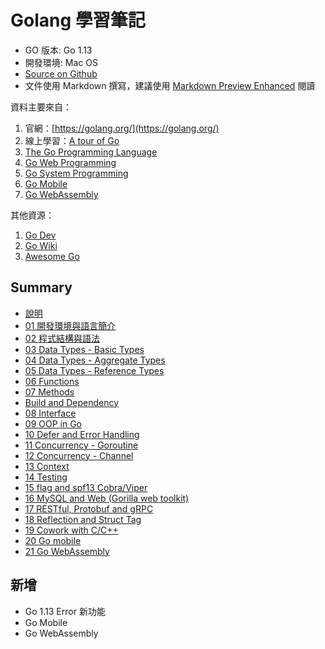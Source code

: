 # Golang 學習筆記

- GO 版本: Go 1.13
- 開發環境: Mac OS
- [Source on Github](https://github.com/kigichang/go_course)
- 文件使用 Markdown 撰寫，建議使用 [Markdown Preview Enhanced](https://github.com/shd101wyy/markdown-preview-enhanced) 閱讀

資料主要來自：

1. 官網：[https://golang.org/](https://golang.org/)
1. 線上學習：[A tour of Go](https://tour.golang.org/welcome/1)
1. [The Go Programming Language](https://www.amazon.com/Programming-Language-Addison-Wesley-Professional-Computing-ebook/dp/B0184N7WWS)
1. [Go Web Programming](https://www.manning.com/books/go-web-programming)
1. [Go System Programming](https://www.packtpub.com/networking-and-servers/go-systems-programming)
1. [Go Mobile](https://github.com/golang/go/wiki/Mobile)
1. [Go WebAssembly](https://github.com/golang/go/wiki/WebAssembly)

其他資源：

1. [Go Dev](https://go.dev/)
1. [Go Wiki](https://github.com/golang/go/wiki)
1. [Awesome Go](https://awesome-go.com/)

## Summary

- [說明](README.md)
- [01 開發環境與語言簡介](class01/)
- [02 程式結構與語法](class02/)
- [03 Data Types - Basic Types](class03/)
- [04 Data Types - Aggregate Types](class04/)
- [05 Data Types - Reference Types](class05/)
- [06 Functions](class06/)
- [07 Methods](class07/)
- [Build and Dependency](class_build_dependency)
- [08 Interface](class08/)
- [09 OOP in Go](class09/)
- [10 Defer and Error Handling](class10/)
- [11 Concurrency - Goroutine](class11/)
- [12 Concurrency - Channel](class12/)
- [13 Context](class13)
- [14 Testing](class14)
- [15 flag and spf13 Cobra/Viper](class15)
- [16 MySQL and Web (Gorilla web toolkit)](class12_.md)
- [17 RESTful, Protobuf and gRPC](class13_.md)
- [18 Reflection and Struct Tag](class14_.md)
- [19 Cowork with C/C++](classxy/)
- [20 Go mobile](class20)
- [21 Go WebAssembly](class21)

## 新增

- Go 1.13 Error 新功能
- Go Mobile
- Go WebAssembly
